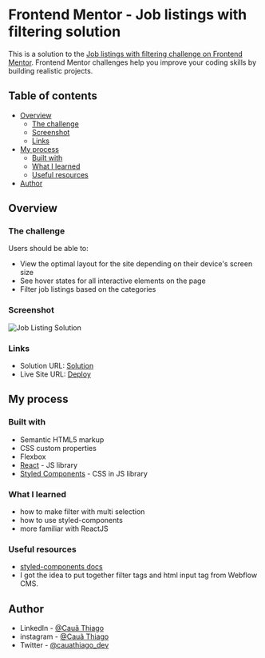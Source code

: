# Frontend Mentor - Job listings with filtering solution

This is a solution to the [Job listings with filtering challenge on Frontend Mentor](https://www.frontendmentor.io/challenges/job-listings-with-filtering-ivstIPCt). Frontend Mentor challenges help you improve your coding skills by building realistic projects.

## Table of contents

- [Overview](#overview)
  - [The challenge](#the-challenge)
  - [Screenshot](#screenshot)
  - [Links](#links)
- [My process](#my-process)
  - [Built with](#built-with)
  - [What I learned](#what-i-learned)
  - [Useful resources](#useful-resources)
- [Author](#author)

## Overview

### The challenge

Users should be able to:

- View the optimal layout for the site depending on their device's screen size
- See hover states for all interactive elements on the page
- Filter job listings based on the categories

### Screenshot

![Job Listing Solution](https://i.ibb.co/rbLZyBQ/FEM-Job-Listing-Solution.jpg)

### Links

- Solution URL: [Solution](https://www.frontendmentor.io/solutions/job-listings-with-reactjs-solution-H2cv728unO)
- Live Site URL: [Deploy](https://job-listing-with-react.netlify.app/)
## My process

### Built with

- Semantic HTML5 markup
- CSS custom properties
- Flexbox
- [React](https://reactjs.org/) - JS library
- [Styled Components](https://styled-components.com/) - CSS in JS library

### What I learned

- how to make filter with multi selection
- how to use styled-components
- more familiar with ReactJS

### Useful resources

- [styled-components docs](https://styled-components.com/docs)
- I got the idea to put together filter tags and html input tag from Webflow CMS.

## Author

- LinkedIn - [@Cauã Thiago](https://www.linkedin.com/in/cauathiago/)
- instagram - [@Cauã Thiago](https://www.instagram.com/cauathiagooficial/)
- Twitter - [@cauathiago_dev](https://twitter.com/cauathiago_dev)
